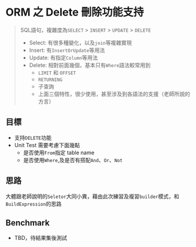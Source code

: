 # ORM 之 Delete 刪除功能支持 

> SQL語句，複雜度為`SELECT` > `INSERT` > `UPDATE` > `DELETE`
> - Select: 有很多種變化，以及`join`等複雜實現
> - Insert: 有`InsertOrUpdate`等用法
> - Update: 有指定`Column`等用法
> - Delete: 相對前面幾個，基本只有`Where`語法較常用到
>   - `LIMIT` 和 `OFFSET`
>   - `RETURNING`
>   - 子查詢 
>   - 上面三個特性，很少使用，甚至涉及到各語法的支援（老師所說的方言）


## 目標

- 支持`DELETE`功能
- Unit Test 需要考慮下面幾點
  - 是否使用`From`指定 table name
  - 是否使用`Where`,及是否有搭配`And`、`Or`、`Not`

## 思路

大體跟老師說明的`Seletor`大同小異，藉由此次練習及複習`builder`模式，和`BuildExpression`的思路


## Benchmark

- TBD，待結果集後測試